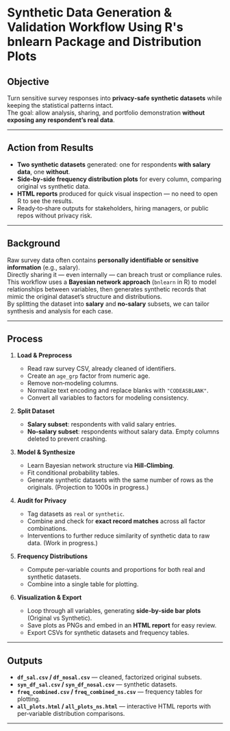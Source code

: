 # Synthetic Data Generation & Validation Workflow Using R's bnlearn Package and Distribution Plots

## Objective  
Turn sensitive survey responses into **privacy‑safe synthetic datasets** while keeping the statistical patterns intact.  
The goal: allow analysis, sharing, and portfolio demonstration **without exposing any respondent’s real data**.

---

## Action from Results  
- **Two synthetic datasets** generated: one for respondents **with salary data**, one **without**.  
- **Side‑by‑side frequency distribution plots** for every column, comparing original vs synthetic data.  
- **HTML reports** produced for quick visual inspection — no need to open R to see the results.  
- Ready‑to‑share outputs for stakeholders, hiring managers, or public repos without privacy risk.

---

## Background  
Raw survey data often contains **personally identifiable or sensitive information** (e.g., salary).  
Directly sharing it — even internally — can breach trust or compliance rules.  
This workflow uses a **Bayesian network approach** (`bnlearn` in R) to model relationships between variables, then generates synthetic records that mimic the original dataset’s structure and distributions.  
By splitting the dataset into **salary** and **no‑salary** subsets, we can tailor synthesis and analysis for each case.

---

## Process  
1. **Load & Preprocess**  
   - Read raw survey CSV, already cleaned of identifiers.  
   - Create an `age_grp` factor from numeric age.  
   - Remove non‑modeling columns.  
   - Normalize text encoding and replace blanks with `"CODEASBLANK"`.  
   - Convert all variables to factors for modeling consistency.

2. **Split Dataset**  
   - **Salary subset**: respondents with valid salary entries.  
   - **No‑salary subset**: respondents without salary data. Empty columns deleted to prevent crashing.

3. **Model & Synthesize**  
   - Learn Bayesian network structure via **Hill‑Climbing**.  
   - Fit conditional probability tables.  
   - Generate synthetic datasets with the same number of rows as the originals. (Projection to 1000s in progress.)

4. **Audit for Privacy**  
   - Tag datasets as `real` or `synthetic`.  
   - Combine and check for **exact record matches** across all factor combinations.
   - Interventions to further reduce similarity of synthetic data to raw data. (Work in progress.)

5. **Frequency Distributions**  
   - Compute per‑variable counts and proportions for both real and synthetic datasets.  
   - Combine into a single table for plotting.

6. **Visualization & Export**  
   - Loop through all variables, generating **side‑by‑side bar plots** (Original vs Synthetic).  
   - Save plots as PNGs and embed in an **HTML report** for easy review.  
   - Export CSVs for synthetic datasets and frequency tables.

---

## Outputs  
- **`df_sal.csv` / `df_nosal.csv`** — cleaned, factorized original subsets.  
- **`syn_df_sal.csv` / `syn_df_nosal.csv`** — synthetic datasets.  
- **`freq_combined.csv` / `freq_combined_ns.csv`** — frequency tables for plotting.  
- **`all_plots.html` / `all_plots_ns.html`** — interactive HTML reports with per‑variable distribution comparisons.  

---
